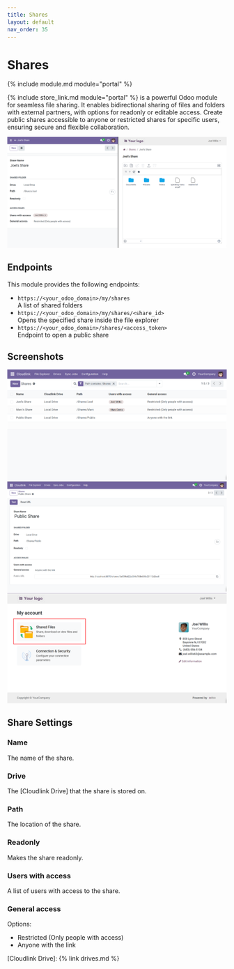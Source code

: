 ```yaml
---
title: Shares
layout: default
nav_order: 35
---
```


# Shares

{% include module.md module="portal" %}

{% include store_link.md module="portal" %} is a powerful Odoo module for seamless file sharing. It enables bidirectional sharing of files and folders with external partners, with options for readonly or editable access. Create public shares accessible to anyone or restricted shares for specific users, ensuring secure and flexible collaboration.

![Automatic Database Backup](assets/portal/hero.png)

## Endpoints

This module provides the following endpoints:

- `https://<your_odoo_domain>/my/shares` <br />A list of shared folders
- `https://<your_odoo_domain>/my/shares/<share_id>` <br />Opens the specified share inside the file explorer
- `https://<your_odoo_domain>/shares/<access_token>` <br />Endpoint to open a public share

## Screenshots

![List of Shares](assets/portal/shares_list.png)
![Share Settings](assets/portal/shares_settings.png)
![Joel's Portal Home](assets/portal/joel_portal.png)

## Share Settings

### Name

The name of the share.

### Drive

The [Cloudlink Drive] that the share is stored on.

### Path

The location of the share.

### Readonly

Makes the share readonly.

### Users with access

A list of users with access to the share.

### General access

Options:

- Restricted (Only people with access)
- Anyone with the link

[Cloudlink Drive]: {% link drives.md %}